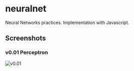 # neuralnet
Neural Networks practices. Implementation with Javascript.

## Screenshots

### v0.01 Perceptron
![v0.01](/../screenshots/neuralnet_v001.png?raw=true "v0.01 Perceptron")
